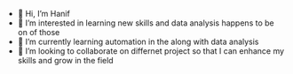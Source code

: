 - 👋 Hi, I’m Hanif 
- 👀 I’m interested in learning new skills and data analysis happens to be on of those
- 🌱 I’m currently learning automation in the along with data analysis
- 💞️ I’m looking to collaborate on differnet project so that I can enhance my skills and grow in the field


<!---
hvohra48/hvohra48 is a ✨ special ✨ repository because its `README.md` (this file) appears on your GitHub profile.
You can click the Preview link to take a look at your changes.
--->
